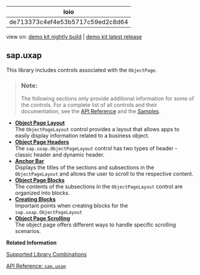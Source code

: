 <!-- loiode713373c4ef4e53b5717c59ed2c8d64 -->

| loio |
| -----|
| de713373c4ef4e53b5717c59ed2c8d64 |

<div id="loio">

view on: [demo kit nightly build](https://openui5nightly.hana.ondemand.com/topic/de713373c4ef4e53b5717c59ed2c8d64) | [demo kit latest release](https://sdk.openui5.org/topic/de713373c4ef4e53b5717c59ed2c8d64)</div>

## sap.uxap

This library includes controls associated with the `ObjectPage`.

> ### Note:  
> The following sections only provide additional information for some of the controls. For a complete list of all controls and their documentation, see the [API Reference](https://sdk.openui5.org/api) and the [Samples](https://sdk.openui5.org/controls). 

-   **[Object Page Layout](Object_Page_Layout_2e61ab6.md "The ObjectPageLayout control provides a layout that allows apps to
		easily display information related to a business object.")**  
The `ObjectPageLayout` control provides a layout that allows apps to easily display information related to a business object.
-   **[Object Page Headers](Object_Page_Headers_d2ef009.md "The sap.uxap.ObjectPageLayout control has two types of header -
		classic header and dynamic header.")**  
The `sap.uxap.ObjectPageLayout` control has two types of header - classic header and dynamic header.
-   **[Anchor Bar](Anchor_Bar_370b679.md "Displays the titles of the sections and subsections in the
			ObjectPageLayout and allows the user to scroll to the respective
		content.")**  
Displays the titles of the sections and subsections in the `ObjectPageLayout` and allows the user to scroll to the respective content.
-   **[Object Page Blocks](Object_Page_Blocks_4527729.md "The contents of the subsections in the ObjectPageLayout control are
		organized into blocks.")**  
The contents of the subsections in the `ObjectPageLayout` control are organized into blocks.
-   **[Creating Blocks](Creating_Blocks_2978f60.md "Important points when creating blocks for the
		sap.uxap.ObjectPageLayout")**  
Important points when creating blocks for the `sap.uxap.ObjectPageLayout`
-   **[Object Page Scrolling](Object_Page_Scrolling_bc410e9.md "The object page offers different ways to handle specific scrolling scenarios. ")**  
The object page offers different ways to handle specific scrolling scenarios.

**Related Information**  


[Supported Library Combinations](Supported_Library_Combinations_363cd16.md "OpenUI5 provides a set of JavaScript and CSS libraries, which can be combined in an application using the combinations that are supported.")

[API Reference: `sap.uxap`](https://sdk.openui5.org/api/sap.uxap)

